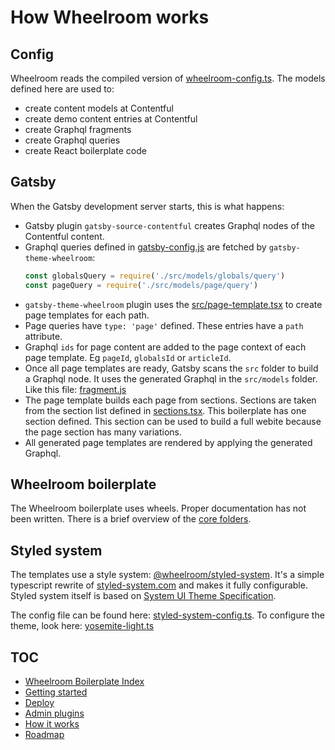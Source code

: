 # How Wheelroom works

## Config

Wheelroom reads the compiled version of
[wheelroom-config.ts](../wheelroom-config.ts). The models defined
here are used to:

- create content models at Contentful
- create demo content entries at Contentful
- create Graphql fragments
- create Graphql queries
- create React boilerplate code

## Gatsby

When the Gatsby development server starts, this is what happens:

- Gatsby plugin `gatsby-source-contentful` creates Graphql nodes of the
  Contentful content.
- Graphql queries defined in [gatsby-config.js](../gatsby-config.js) are fetched
  by `gatsby-theme-wheelroom`:
  ```javascript
  const globalsQuery = require('./src/models/globals/query')
  const pageQuery = require('./src/models/page/query')
  ```
- `gatsby-theme-wheelroom` plugin uses the
  [src/page-template.tsx](../src/page-template/page-template.tsx) to create page templates for
  each path.
- Page queries have `type: 'page'` defined. These entries have a `path`
  attribute.
- Graphql `ids` for page content are added to the page context of each page
  template. Eg `pageId`, `globalsId` or `articleId`.
- Once all page templates are ready, Gatsby scans the `src` folder to build a
  Graphql node. It uses the generated Graphql in the `src/models` folder. Like
  this file: [fragment.js](../src/wheelroom/models/page-section/fragment.js)
- The page template builds each page from sections. Sections are taken from the
  section list defined in
  [sections.tsx](../src/page-template/sections.tsx). This boilerplate has
  one section defined. This section can be used to build a full webite because
  the page section has many variations.
- All generated page templates are rendered by applying the generated Graphql.

## Wheelroom boilerplate

The Wheelroom boilerplate uses wheels. Proper documentation has not been written. 
There is a brief overview of the [core folders](../src/wheelroom/README.md).

## Styled system

The templates use a style system:
[@wheelroom/styled-system](https://www.npmjs.com/package/@wheelroom/styled-system).
It's a simple typescript rewrite of
[styled-system.com](https://styled-system.com) and makes it fully configurable.
Styled system itself is based on [System UI Theme
Specification](https://system-ui.com/theme/).

The config file can be found here:
[styled-system-config.ts](../src/themes/yosemite/styled-system/styled-system-config.ts).
To configure the theme, look here:
[yosemite-light.ts](../src/themes/yosemite/yosemite-light.ts)

## TOC

- [Wheelroom Boilerplate Index](../README.md)
- [Getting started](./getting-started.md)
- [Deploy](./deploy-wheelroom-project.md)
- [Admin plugins](./admin-plugins.md)
- [How it works](./how-wheelroom-works.md)
- [Roadmap](./roadmap.md)

